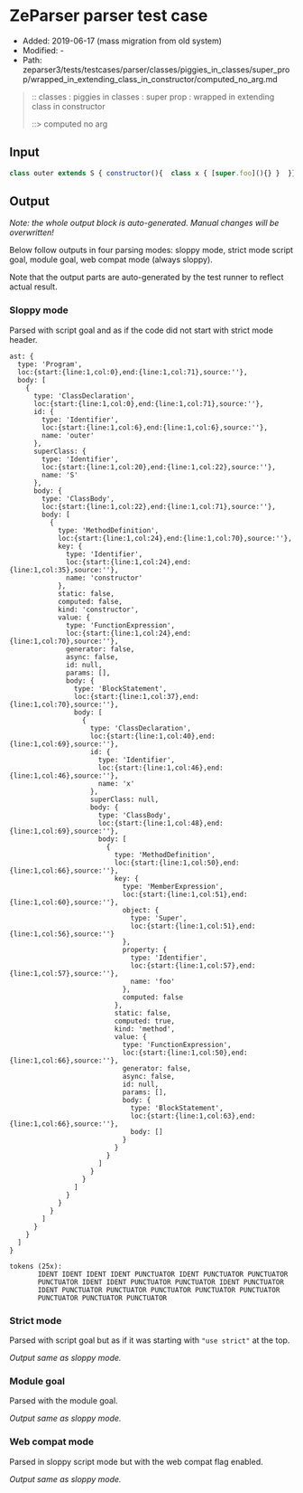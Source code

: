 # ZeParser parser test case

- Added: 2019-06-17 (mass migration from old system)
- Modified: -
- Path: zeparser3/tests/testcases/parser/classes/piggies_in_classes/super_prop/wrapped_in_extending_class_in_constructor/computed_no_arg.md

> :: classes : piggies in classes : super prop : wrapped in extending class in constructor
>
> ::> computed no arg

## Input

`````js
class outer extends S { constructor(){  class x { [super.foo](){} }  }}
`````

## Output

_Note: the whole output block is auto-generated. Manual changes will be overwritten!_

Below follow outputs in four parsing modes: sloppy mode, strict mode script goal, module goal, web compat mode (always sloppy).

Note that the output parts are auto-generated by the test runner to reflect actual result.

### Sloppy mode

Parsed with script goal and as if the code did not start with strict mode header.

`````
ast: {
  type: 'Program',
  loc:{start:{line:1,col:0},end:{line:1,col:71},source:''},
  body: [
    {
      type: 'ClassDeclaration',
      loc:{start:{line:1,col:0},end:{line:1,col:71},source:''},
      id: {
        type: 'Identifier',
        loc:{start:{line:1,col:6},end:{line:1,col:6},source:''},
        name: 'outer'
      },
      superClass: {
        type: 'Identifier',
        loc:{start:{line:1,col:20},end:{line:1,col:22},source:''},
        name: 'S'
      },
      body: {
        type: 'ClassBody',
        loc:{start:{line:1,col:22},end:{line:1,col:71},source:''},
        body: [
          {
            type: 'MethodDefinition',
            loc:{start:{line:1,col:24},end:{line:1,col:70},source:''},
            key: {
              type: 'Identifier',
              loc:{start:{line:1,col:24},end:{line:1,col:35},source:''},
              name: 'constructor'
            },
            static: false,
            computed: false,
            kind: 'constructor',
            value: {
              type: 'FunctionExpression',
              loc:{start:{line:1,col:24},end:{line:1,col:70},source:''},
              generator: false,
              async: false,
              id: null,
              params: [],
              body: {
                type: 'BlockStatement',
                loc:{start:{line:1,col:37},end:{line:1,col:70},source:''},
                body: [
                  {
                    type: 'ClassDeclaration',
                    loc:{start:{line:1,col:40},end:{line:1,col:69},source:''},
                    id: {
                      type: 'Identifier',
                      loc:{start:{line:1,col:46},end:{line:1,col:46},source:''},
                      name: 'x'
                    },
                    superClass: null,
                    body: {
                      type: 'ClassBody',
                      loc:{start:{line:1,col:48},end:{line:1,col:69},source:''},
                      body: [
                        {
                          type: 'MethodDefinition',
                          loc:{start:{line:1,col:50},end:{line:1,col:66},source:''},
                          key: {
                            type: 'MemberExpression',
                            loc:{start:{line:1,col:51},end:{line:1,col:60},source:''},
                            object: {
                              type: 'Super',
                              loc:{start:{line:1,col:51},end:{line:1,col:56},source:''}
                            },
                            property: {
                              type: 'Identifier',
                              loc:{start:{line:1,col:57},end:{line:1,col:57},source:''},
                              name: 'foo'
                            },
                            computed: false
                          },
                          static: false,
                          computed: true,
                          kind: 'method',
                          value: {
                            type: 'FunctionExpression',
                            loc:{start:{line:1,col:50},end:{line:1,col:66},source:''},
                            generator: false,
                            async: false,
                            id: null,
                            params: [],
                            body: {
                              type: 'BlockStatement',
                              loc:{start:{line:1,col:63},end:{line:1,col:66},source:''},
                              body: []
                            }
                          }
                        }
                      ]
                    }
                  }
                ]
              }
            }
          }
        ]
      }
    }
  ]
}

tokens (25x):
       IDENT IDENT IDENT IDENT PUNCTUATOR IDENT PUNCTUATOR PUNCTUATOR
       PUNCTUATOR IDENT IDENT PUNCTUATOR PUNCTUATOR IDENT PUNCTUATOR
       IDENT PUNCTUATOR PUNCTUATOR PUNCTUATOR PUNCTUATOR PUNCTUATOR
       PUNCTUATOR PUNCTUATOR PUNCTUATOR
`````

### Strict mode

Parsed with script goal but as if it was starting with `"use strict"` at the top.

_Output same as sloppy mode._

### Module goal

Parsed with the module goal.

_Output same as sloppy mode._

### Web compat mode

Parsed in sloppy script mode but with the web compat flag enabled.

_Output same as sloppy mode._
